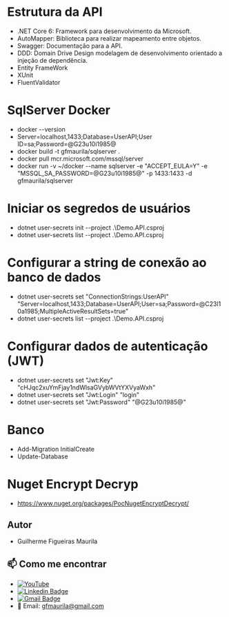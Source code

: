# Estrutura da API
- .NET Core 6: Framework para desenvolvimento da Microsoft.
- AutoMapper: Biblioteca para realizar mapeamento entre objetos.
- Swagger: Documentação para a API.
- DDD: Domain Drive Design modelagem de desenvolvimento orientado a injeção de dependência.
- Entity FrameWork
- XUnit
- FluentValidator

# SqlServer Docker
- docker --version
- Server=localhost,1433;Database=UserAPI;User ID=sa;Password=@G23u10i1985@
- docker build -t gfmaurila/sqlserver .
- docker pull mcr.microsoft.com/mssql/server
- docker run -v ~/docker --name sqlserver -e "ACCEPT_EULA=Y" -e "MSSQL_SA_PASSWORD=@G23u10i1985@" -p 1433:1433 -d gfmaurila/sqlserver

# Iniciar os segredos de usuários
- dotnet user-secrets init --project .\Demo.API.csproj 
- dotnet user-secrets list --project .\Demo.API.csproj

# Configurar a string de conexão ao banco de dados
- dotnet user-secrets set "ConnectionStrings:UserAPI" "Server=localhost,1433;Database=UserAPI;User=sa;Password=@C23l10a1985;MultipleActiveResultSets=true"
- dotnet user-secrets list --project .\Demo.API.csproj

# Configurar dados de autenticação (JWT)
- dotnet user-secrets set "Jwt:Key" "cHJqc2xuYmFjay1ndWlsaGVybWVtYXVyaWxh"
- dotnet user-secrets set "Jwt:Login" "login"
- dotnet user-secrets set "Jwt:Password" "@G23u10i1985@"

# Banco
- Add-Migration InitialCreate
- Update-Database

# Nuget Encrypt Decryp
- https://www.nuget.org/packages/PocNugetEncryptDecrypt/


## Autor

- Guilherme Figueiras Maurila

## 📫 Como me encontrar
- [![YouTube](https://img.shields.io/badge/YouTube-FF0000?style=for-the-badge&logo=youtube&logoColor=white)](https://www.youtube.com/channel/UCjy19AugQHIhyE0Nv558jcQ)
- [![Linkedin Badge](https://img.shields.io/badge/-Guilherme_Figueiras_Maurila-blue?style=flat-square&logo=Linkedin&logoColor=white&link=https://www.linkedin.com/in/guilherme-maurila)](https://www.linkedin.com/in/guilherme-maurila)
- [![Gmail Badge](https://img.shields.io/badge/-gfmaurila@gmail.com-c14438?style=flat-square&logo=Gmail&logoColor=white&link=mailto:gfmaurila@gmail.com)](mailto:gfmaurila@gmail.com)
- 📧 Email: gfmaurila@gmail.com

